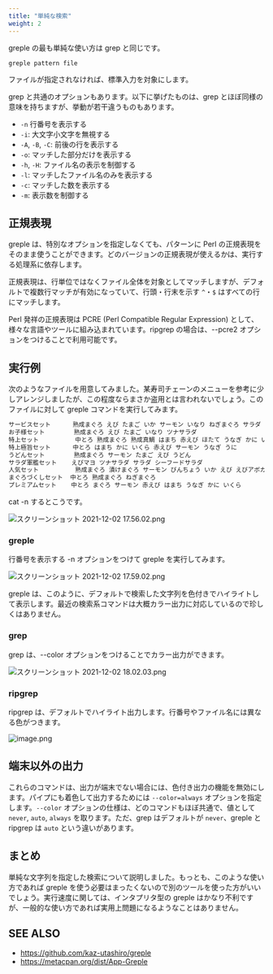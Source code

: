 ```yaml
---
title: "単純な検索"
weight: 2
---
```


[greple ]: https://qiita.com/advent-calendar/2021/greple

greple の最も単純な使い方は grep と同じです。

    greple pattern file

ファイルが指定されなければ、標準入力を対象にします。

grep と共通のオプションもあります。以下に挙げたものは、grep とほぼ同様の意味を持ちますが、挙動が若干違うものもあります。

- `-n` 行番号を表示する
- `-i`: 大文字小文字を無視する
- `-A`, `-B`, `-C`: 前後の行を表示する
- `-o`: マッチした部分だけを表示する
- `-h`, `-H`: ファイル名の表示を制御する
- `-l`: マッチしたファイル名のみを表示する
- `-c`: マッチした数を表示する
- `-m`: 表示数を制御する

## 正規表現

greple は、特別なオプションを指定しなくても、パターンに Perl の正規表現をそのまま使うことができます。どのバージョンの正規表現が使えるかは、実行する処理系に依存します。

正規表現は、行単位ではなくファイル全体を対象としてマッチしますが、デフォルトで複数行マッチが有効になっていて、行頭・行末を示す `^`・`$` はすべての行にマッチします。

Perl 発祥の正規表現は PCRE (Perl Compatible Regular Expression) として、様々な言語やツールに組み込まれています。ripgrep の場合は、--pcre2 オプションをつけることで利用可能です。

## 実行例

次のようなファイルを用意してみました。某寿司チェーンのメニューを参考に少しアレンジしましたが、この程度ならまさか盗用とは言われないでしょう。このファイルに対して greple コマンドを実行してみます。

```sushi.txt
サービスセット      熟成まぐろ えび たまご いか サーモン いなり ねぎまぐろ サラダ
お子様セット        熟成まぐろ えび たまご いなり ツナサラダ
特上セット          中とろ 熟成まぐろ 熟成真鯛 はまち 赤えび ほたて うなぎ かに いくら
特上極旨セット      中とろ はまち かに いくら 赤えび サーモン うなぎ うに
うどんセット        熟成まぐろ サーモン たまご えび うどん
サラダ軍艦セット    えびマヨ ツナサラダ サラダ シーフードサラダ
人気セット          熟成まぐろ 漬けまぐろ サーモン びんちょう いか えび えびアボカド たまご
まぐろづくしセット  中とろ 熟成まぐろ ねぎまぐろ
プレミアムセット    中とろ まぐろ サーモン 赤えび はまち うなぎ かに いくら
```

cat -n するとこうです。

![スクリーンショット 2021-12-02 17.56.02.png](https://qiita-image-store.s3.ap-northeast-1.amazonaws.com/0/36551/13af3c2c-d892-010a-f7a4-4d4435def5f6.png)

### greple

行番号を表示する -n オプションをつけて greple を実行してみます。

![スクリーンショット 2021-12-02 17.59.02.png](https://qiita-image-store.s3.ap-northeast-1.amazonaws.com/0/36551/f151a6ce-28bb-d728-7285-2499f756f674.png)

greple は、このように、デフォルトで検索した文字列を色付きでハイライトして表示します。最近の検索系コマンドは大概カラー出力に対応しているので珍しくはありません。

### grep

grep は、--color オプションをつけることでカラー出力ができます。

![スクリーンショット 2021-12-02 18.02.03.png](https://qiita-image-store.s3.ap-northeast-1.amazonaws.com/0/36551/821fb8cb-7cc7-0a9d-dca4-27e4d3264611.png)

### ripgrep

ripgrep は、デフォルトでハイライト出力します。行番号やファイル名には異なる色がつきます。

![image.png](https://qiita-image-store.s3.ap-northeast-1.amazonaws.com/0/36551/c48860a7-6b0c-259e-3d6f-b0fa67bfdaaf.png)

## 端末以外の出力

これらのコマンドは、出力が端末でない場合には、色付き出力の機能を無効にします。パイプにも着色して出力するためには `--color=always` オプションを指定します。`--color` オプションの仕様は、どのコマンドもほぼ共通で、値として `never`, `auto`, `always` を取ります。ただ、grep はデフォルトが `never`、greple と ripgrep は `auto` という違いがあります。

## まとめ

単純な文字列を指定した検索について説明しました。もっとも、このような使い方であれば greple を使う必要はまったくないので別のツールを使った方がいいでしょう。実行速度に関しては、インタプリタ型の greple はかなり不利ですが、一般的な使い方であれば実用上問題になるようなことはありません。

## SEE ALSO

- https://github.com/kaz-utashiro/greple
- https://metacpan.org/dist/App-Greple

